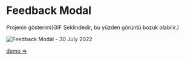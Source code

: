 # Feedback Modal 


Projenin gösterimi(GIF Şeklindedir, bu yüzden görüntü bozuk olabilir.)

![Feedback Modal - 30 July 2022](https://user-images.githubusercontent.com/76450122/181920750-f3387b06-f55e-4746-b3a7-eae44e897f1a.gif)

[demo =>](https://feedbackmodal-enqinsel.netlify.app)
